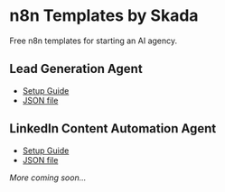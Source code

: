 # n8n Templates by Skada
Free n8n templates for starting an AI agency.

## Lead Generation Agent
- [Setup Guide](https://github.com/skadaai/n8n-templates/blob/main/leadgen-setup.md)
- [JSON file](https://github.com/skadaai/n8n-templates/blob/main/leadgen.json)

## LinkedIn Content Automation Agent
- [Setup Guide](https://github.com/skadaai/n8n-templates/blob/main/li-post-setup.md)
- [JSON file](https://github.com/skadaai/n8n-templates/blob/main/li-post.json)

_More coming soon..._
